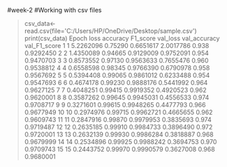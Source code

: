 #week-2
#Working with csv files
> csv_data<- read.csv(file='C:/Users/HP/OneDrive/Desktop/sample.csv')
> print(csv_data)
   Epoch      loss accuracy  F1_score  val_loss val_accuracy val_F1_score
1      1 5.2262096  0.75290 0.6651617 2.0017786        0.938    0.9292450
2      2 1.4350089  0.94665 0.9129009 0.9752091        0.954    0.9470703
3      3 0.8573552  0.97130 0.9563633 0.7655476        0.960    0.9538812
4      4 0.6558598  0.98345 0.9766390 0.6790978        0.958    0.9567692
5      5 0.5394408  0.99065 0.9861012 0.6233488        0.954    0.9547693
6      6 0.4674178  0.99230 0.9888176 0.5441992        0.964    0.9627125
7      7 0.4048251  0.99415 0.9919352 0.4920523        0.962    0.9620001
8      8 0.3587262  0.99645 0.9945031 0.4556533        0.974    0.9708717
9      9 0.3271601  0.99615 0.9948265 0.4477793        0.966    0.9677949
10    10 0.2974976  0.99715 0.9962721 0.4665655        0.962    0.9609743
11    11 0.2847916  0.99870 0.9979953 0.3835693        0.974    0.9719487
12    12 0.2635185  0.99910 0.9984733 0.3896490        0.972    0.9720001
13    13 0.2632139  0.99930 0.9986284 0.3818887        0.968    0.9679999
14    14 0.2534896  0.99925 0.9988242 0.3694753        0.970    0.9709743
15    15 0.2443752  0.99970 0.9990579 0.3627008        0.968    0.9680001
